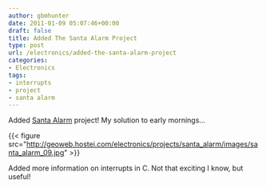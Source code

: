 ```yaml
---
author: gbmhunter
date: 2011-01-09 05:07:46+00:00
draft: false
title: Added The Santa Alarm Project
type: post
url: /electronics/added-the-santa-alarm-project
categories:
- Electronics
tags:
- interrupts
- project
- santa alarm
---
```


Added [Santa Alarm](/electronics/projects/santa-alarm) project! My solution to early mornings...


{{< figure src="http://geoweb.hostei.com/electronics/projects/santa_alarm/images/santa_alarm_09.jpg"   >}}

Added more information on interrupts in C. Not that exciting I know, but useful!
